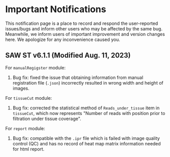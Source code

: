 # Important Notifications
This notification page is a place to record and respond the user-reported issues/bugs and inform other users who may be affected by the same bug. Meanwhile, we inform users of important improvement and version changes here. We apologize for any inconvenience caused you.

## SAW ST v6.1.1 (Modified Aug. 11, 2023)

For `manualRegigster` module:  
1. Bug fix: fixed the issue that obtaining information from manual registration file (`.json`) incorrectly resulted in wrong width and height of images.

For `tissueCut` module:  
1. Bug fix: corrected the statistical method of `Reads_under_tissue` item in `tissueCut`, which now represents "Number of reads with position prior to filtration under tissue coverage".

For `report` module:  
1. Bug fix: compatible with the `.ipr` file which is failed with image quality control (QC) and has no record of heat map matrix information needed for html report.